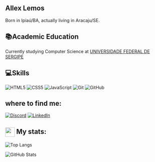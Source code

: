 ## Allex Lemos
Born in Ipiaú/BA, actually living in Aracaju/SE.

## 📚Academic Education
Currently studying Computer Science at [UNIVERSIDADE FEDERAL DE SERGIPE](https://www.ufs.br)

## 💻Skills
![HTML5](https://img.shields.io/badge/HTML5-E34F26?style=for-the-badge&logo=html5&logoColor=white)  ![CSS5](https://img.shields.io/badge/CSS3-1572B6?style=for-the-badge&logo=css3&logoColor=white) 	![JavaScript](https://img.shields.io/badge/JavaScript-F7DF1E?style=for-the-badge&logo=javascript&logoColor=black) ![Git](https://img.shields.io/badge/GIT-E44C30?style=for-the-badge&logo=git&logoColor=white) ![GitHub](https://img.shields.io/badge/github-%23121011.svg?style=for-the-badge&logo=github&logoColor=white)

## where to find me:
[![Discord](https://img.shields.io/badge/Discord-7289DA?style=for-the-badge&logo=discord&logoColor=white)](https://discord.com/channels/perpetuo12/) [![LinkedIn](https://img.shields.io/badge/LinkedIn-0077B5?style=for-the-badge&logo=linkedin&logoColor=white)](https://www.linkedin.com/in/allex-lemos-b46990246/)

## <img src="https://github.githubassets.com/images/modules/logos_page/GitHub-Mark.png" width="30" style="vertical-align: middle;">      My stats:

![Top Langs](https://github-readme-stats-git-masterrstaa-rickstaa.vercel.app/api/top-langs/?username=lexlemos&layout=compact&bg_color=000&border_color=30A3DC&title_color=E94D5F&text_color=FFF)

![GitHub Stats](https://github-readme-stats.vercel.app/api?username=lexlemos&theme=transparent&bg_color=000&border_color=30A3DC&show_icons=true&icon_color=30A3DC&title_color=E94D5F&text_color=FFF)
